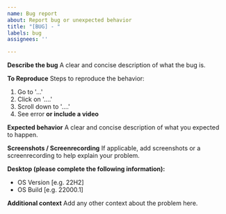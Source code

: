 ```yaml
---
name: Bug report
about: Report bug or unexpected behavior
title: "[BUG] - "
labels: bug
assignees: ''

---
```


**Describe the bug**
A clear and concise description of what the bug is.

**To Reproduce**
Steps to reproduce the behavior:
1. Go to '...'
2. Click on '....'
3. Scroll down to '....'
4. See error
**or include a video**

**Expected behavior**
A clear and concise description of what you expected to happen.

**Screenshots / Screenrecording**
If applicable, add screenshots or a screenrecording to help explain your problem.

**Desktop (please complete the following information):**
 - OS Version [e.g. 22H2]
 - OS Build [e.g. 22000.1]

**Additional context**
Add any other context about the problem here.
